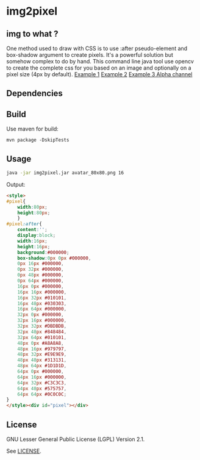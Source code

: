 # img2pixel
## img to what ?
One method used to draw with CSS is to use :after pseudo-element and box-shadow argument to create pixels. It's a powerful solution but somehow complex to do by hand. This command line java tool use opencv to create the complete css for you based on an image and optionally on a pixel size (4px by default).
 [Example 1](https://www.b1project.com/avatar_pixel.html) [Example 2](https://www.b1project.com/landscape_pixel.html) [Example 3 Alpha channel](https://www.b1project.com/ratman_pixel.html)
 
## Dependencies

## Build
Use maven for build:

    mvn package -DskipTests

## Usage
```bash
java -jar img2pixel.jar avatar_80x80.png 16
```
Output:
```html
<style>
#pixel{
	width:80px;
	height:80px;
	}
#pixel:after{
	content:'';
	display:block;
	width:16px;
	height:16px;
	background:#000000;
	box-shadow:0px 0px #000000,
	0px 16px #000000,
	0px 32px #000000,
	0px 48px #000000,
	0px 64px #000000,
	16px 0px #000000,
	16px 16px #000000,
	16px 32px #010101,
	16px 48px #030303,
	16px 64px #000000,
	32px 0px #000000,
	32px 16px #000000,
	32px 32px #DBDBDB,
	32px 48px #848484,
	32px 64px #010101,
	48px 0px #A8A8A8,
	48px 16px #979797,
	48px 32px #E9E9E9,
	48px 48px #313131,
	48px 64px #1D1D1D,
	64px 0px #000000,
	64px 16px #000000,
	64px 32px #C3C3C3,
	64px 48px #575757,
	64px 64px #0C0C0C;
}
</style><div id="pixel"></div>
```

## License

GNU Lesser General Public License (LGPL) Version 2.1.

See [LICENSE](LICENSE).

